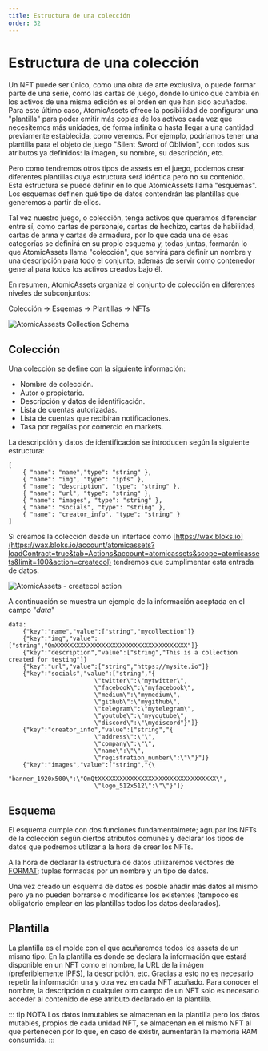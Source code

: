 ```yaml
---
title: Estructura de una colección
order: 32
---
```


# Estructura de una colección

Un NFT puede ser único, como una obra de arte exclusiva, o puede formar parte de una serie, como las cartas de juego, donde lo único que cambia en los activos de una misma edición es el orden en que han sido acuñados. Para este último caso, AtomicAssets ofrece la posibilidad de configurar una "plantilla" para poder emitir más copias de los activos cada vez que necesitemos más unidades, de forma infinita o hasta llegar a una cantidad previamente establecida, como veremos. Por ejemplo, podríamos tener una plantilla para el objeto de juego "Silent Sword of Oblivion", con todos sus atributos ya definidos: la imagen, su nombre, su descripción, etc.

Pero como tendremos otros tipos de assets en el juego, podemos crear diferentes plantillas cuya estructura será idéntica pero no su contenido. Esta estructura se puede definir en lo que AtomicAssets llama "esquemas". Los esquemas definen qué tipo de datos contendrán las plantillas que generemos a partir de ellos.

Tal vez nuestro juego, o colección, tenga activos que queramos diferenciar entre sí, como cartas de personaje, cartas de hechizo, cartas de habilidad, cartas de arma y cartas de armadura, por lo que cada una de esas categorías se definirá en su propio esquema y, todas juntas, formarán lo que AtomicAssets llama "colección", que servirá para definir un nombre y una descripción para todo el conjunto, además de servir como contenedor general para todos los activos creados bajo él.

En resumen, AtomicAssets organiza el conjunto de colección en diferentes niveles de subconjuntos:

Colección -> Esqemas -> Plantillas -> NFTs

![AtomicAssests Collection Schema](/assets/images/tutorials/howto_atomicassets/atomicassets_scheme.jpg)

## Colección

Una colección se define con la siguiente información:
- Nombre de colección.
- Autor o propietario.
- Descripción y datos de identificación.
- Lista de cuentas autorizadas.
- Lista de cuentas que recibirán notificaciones.
- Tasa por regalías por comercio en markets.

La descripción y datos de identificación se introducen según la siguiente estructura:
```
[ 
	{ "name": "name","type": "string" }, 
	{ "name": "img", "type": "ipfs" }, 
	{ "name": "description", "type": "string" }, 
	{ "name": "url", "type": "string" }, 
	{ "name": "images", "type": "string" }, 
	{ "name": "socials", "type": "string" }, 
	{ "name": "creator_info", "type": "string" } 
]
```
Si creamos la colección desde un interface como [https://wax.bloks.io](https://wax.bloks.io/account/atomicassets?loadContract=true&tab=Actions&account=atomicassets&scope=atomicassets&limit=100&action=createcol) tendremos que cumplimentar esta entrada de datos:

![AtomicAssets - createcol action](/assets/images/tutorials/howto_atomicassets/createcol_atomicassets.png)

A continuación se muestra un ejemplo de la información aceptada en el campo "*data*" 

```
data:
	{"key":"name","value":["string","mycollection"]}
	{"key":"img","value":["string","QmXXXXXXXXXXXXXXXXXXXXXXXXXXXXXXXXXXXXX"]}
	{"key":"description","value":["string","This is a collection created for testing"]}
	{"key":"url","value":["string","https://mysite.io"]}
	{"key":"socials","value":["string","{
						\"twitter\":\"mytwitter\",
						\"facebook\":\"myfacebook\",
						\"medium\":\"mymedium\",
						\"github\":\"mygithub\",
						\"telegram\":\"mytelegram\",
						\"youtube\":\"myyoutube\",
						\"discord\":\"\mydiscord"}"]}
	{"key":"creator_info","value":["string","{
						\"address\":\"\",
						\"company\":\"\",
						\"name\":\"\",
						\"registration_number\":\"\"}"]}
	{"key":"images","value":["string","{\
						"banner_1920x500\":\"QmQtXXXXXXXXXXXXXXXXXXXXXXXXXXXXXXXXX\",
						\"logo_512x512\":\"\"}"]}
```

## Esquema

El esquema cumple con dos funciones fundamentalmete; agrupar los NFTs de la colección según ciertos atributos comunes y declarar los tipos de datos que podremos utilizar a la hora de crear los NFTs.

A la hora de declarar la estructura de datos utilizaremos vectores de [FORMAT](https://github.com/pinknetworkx/atomicassets-contract/wiki/Custom-Types#format); tuplas formadas por un nombre y un tipo de datos.

Una vez creado un esquema de datos es posble añadir más datos al mismo pero ya no pueden borrarse o modificarse los existentes (tampoco es obligatorio emplear en las plantillas todos los datos declarados).

## Plantilla

La plantilla es el molde con el que acuñaremos todos los assets de un mismo tipo. En la plantilla es donde se declara la información que estará disponible en un NFT como el nombre, la URL de la imágen (preferiblemente IPFS), la descripción, etc. Gracias a esto no es necesario repetir la información una y otra vez en cada NFT acuñado. Para conocer el nombre, la descripción o cualquier otro campo de un NFT solo es necesario acceder al contenido de ese atributo declarado en la plantilla.

::: tip NOTA
Los datos inmutables se almacenan en la plantilla pero los datos mutables, propios de cada unidad NFT, se almacenan en el mismo NFT al que pertenecen por lo que, en caso de existir, aumentarán la memoria RAM consumida. 
:::